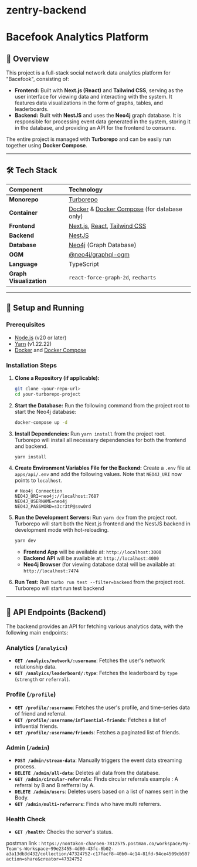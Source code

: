 # zentry-backend
# Bacefook Analytics Platform

## 📝 Overview

This project is a full-stack social network data analytics platform for "Bacefook", consisting of:

-   **Frontend:** Built with **Next.js (React)** and **Tailwind CSS**, serving as the user interface for viewing data and interacting with the system. It features data visualizations in the form of graphs, tables, and leaderboards.
-   **Backend:** Built with **NestJS** and uses the **Neo4j** graph database. It is responsible for processing event data generated in the system, storing it in the database, and providing an API for the frontend to consume.

The entire project is managed with **Turborepo** and can be easily run together using **Docker Compose**.

---

## 🛠️ Tech Stack

| Component           | Technology                                                              |
| :------------------ | :---------------------------------------------------------------------- |
| **Monorepo** | [Turborepo](https://turbo.build/repo)                                   |
| **Container** | [Docker](https://www.docker.com/) & [Docker Compose](https://docs.docker.com/compose/) (for database only) |
| **Frontend** | [Next.js](https://nextjs.org/), [React](https://react.dev/), [Tailwind CSS](https://tailwindcss.com/) |
| **Backend** | [NestJS](https://nestjs.com/)                                           |
| **Database** | [Neo4j](https://neo4j.com/) (Graph Database)                            |
| **OGM** | [@neo4j/graphql-ogm](https://neo4j.com/docs/graphql-manual/current/ogm/) |
| **Language** | TypeScript                                                              |
| **Graph Visualization** | `react-force-graph-2d`, `recharts`                                      |

---

## 🚀 Setup and Running

### Prerequisites

-   [Node.js](https://nodejs.org/) (v20 or later)
-   [Yarn](https://yarnpkg.com/) (v1.22.22)
-   [Docker](https://www.docker.com/) and [Docker Compose](https://docs.docker.com/compose/)

### Installation Steps

1.  **Clone a Repository (if applicable):**
    ```bash
    git clone <your-repo-url>
    cd your-turborepo-project
    ```

2.  **Start the Database:**
    Run the following command from the project root to start the Neo4j database:
    ```bash
    docker-compose up -d
    ```

3.  **Install Dependencies:**
    Run `yarn install` from the project root. Turborepo will install all necessary dependencies for both the frontend and backend.
    ```bash
    yarn install
    ```

4.  **Create Environment Variables File for the Backend:**
    Create a `.env` file at `apps/api/.env` and add the following values. Note that `NEO4J_URI` now points to `localhost`.
    ```env
    # Neo4j Connection
    NEO4J_URI=neo4j://localhost:7687
    NEO4J_USERNAME=neo4j
    NEO4J_PASSWORD=s3cr3tP@ssw0rd
    ```

5.  **Run the Development Servers:**
    Run `yarn dev` from the project root. Turborepo will start both the Next.js frontend and the NestJS backend in development mode with hot-reloading.
    ```bash
    yarn dev
    ```
    -   **Frontend App** will be available at: `http://localhost:3000`
    -   **Backend API** will be available at: `http://localhost:4000`
    -   **Neo4j Browser** (for viewing database data) will be available at: `http://localhost:7474`

6. **Run Test:**
    Run `turbo run test --filter=backend` from the project root. Turborepo will start run test backend
---

## 📡 API Endpoints (Backend)

The backend provides an API for fetching various analytics data, with the following main endpoints:

### Analytics (`/analyics`)
-   **`GET /analyics/network/:username`**: Fetches the user's network relationship data.
-   **`GET /analyics/leaderboard/:type`**: Fetches the leaderboard by `type` (`strength` or `referral`).


### Profile (`/profile`)
-   **`GET /profile/:username`**: Fetches the user's profile, and time-series data of friend and referral.
-   **`GET /profile/:username/influential-friends`**: Fetches a list of influential friends.
-   **`GET /profile/:username/friends`**: Fetches a paginated list of friends.


### Admin (`/admin`)
-   **`POST /admin/stream-data`**: Manually triggers the event data streaming process.
-   **`DELETE /admin/all-data`**: Deletes all data from the database.
-   **`GET /admin/circular-referrals`**: Finds circular referrals example : A referral by B and B refferral by A.
-   **`DELETE /admin/users`**: Deletes users based on a list of names sent in the Body.
-   **`GET /admin/multi-referrers`**: Finds who have multi referrers.

### Health Check
-   **`GET /health`**: Checks the server's status.

postman link : `https://nontakon-charoen-7812575.postman.co/workspace/My-Team's-Workspace~99e23455-4d80-43fc-8b02-a3a13db3d432/collection/47324752-c17facf8-40b0-4c14-81fd-94ce4509cb50?action=share&creator=47324752`